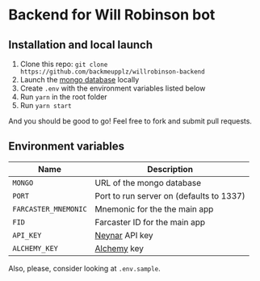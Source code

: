 # Backend for Will Robinson bot

## Installation and local launch

1. Clone this repo: `git clone https://github.com/backmeupplz/willrobinson-backend`
2. Launch the [mongo database](https://www.mongodb.com/) locally
3. Create `.env` with the environment variables listed below
4. Run `yarn` in the root folder
5. Run `yarn start`

And you should be good to go! Feel free to fork and submit pull requests.

## Environment variables

| Name                 | Description                              |
| -------------------- | ---------------------------------------- |
| `MONGO`              | URL of the mongo database                |
| `PORT`               | Port to run server on (defaults to 1337) |
| `FARCASTER_MNEMONIC` | Mnemonic for the the main app            |
| `FID`                | Farcaster ID for the main app            |
| `API_KEY`            | [Neynar](https://neynar.com) API key     |
| `ALCHEMY_KEY`        | [Alchemy](https://alchemy.com) key       |

Also, please, consider looking at `.env.sample`.

